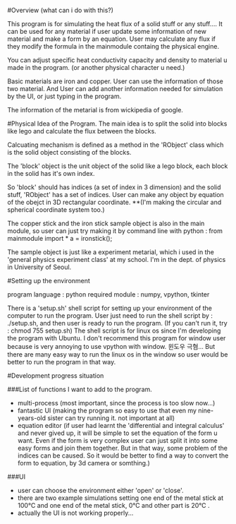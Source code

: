 #Overview (what can i do with this?)

This program is for simulating the heat flux of a solid stuff or any stuff....
It can be used for any material if user update some information of new material and make a form by an equation.
User may calculate any flux if they modify the formula in the mainmodule containg the physical engine.

You can adjust specific heat conductivity capacity and density to material u made in the program. (or another physical character u need.)

Basic materials are iron and copper. User can use the information of those two material. And User can add another information needed for simulation by the UI, or just typing in the program.

The information of the metarial is from wickipedia of google.


#Physical Idea of the Program.
The main idea is to split the solid into blocks like lego and calculate the flux between the blocks.

Calcuating mechanism is defined as a method in the 'RObject' class which is the solid object consisting of the blocks.

The 'block' object is the unit object of the solid like a lego block, each block in the solid has it's own index.

So 'block' should has indices (a set of index in 3 dimension) and the solid stuff, 'RObject' has a set of indices.
User can make any object by equation of the obejct in 3D rectangular coordinate.
  **(I'm making the circular and spherical coordinate system too.)

The copper stick and the iron stick sample object is also in the main module, so user can just try making it by command line with python :
  from mainmodule import *
  a = ironstick();

The sample object is just like a experiment metarial, which i used in the 'general physics experiment class' at my school.
I'm in the dept. of physics in University of Seoul.

#Setting up the environment

program language : python
required module : numpy, vpython, tkinter

There is a 'setup.sh' shell script for setting up your environment of the computer to run the program. User just need to run the shell script by : ./setup.sh, and then user is ready to run the program. (If you can't run it, try : chmod 755 setup.sh) The shell script is for linux os since I'm developing the program with Ubuntu. I don't recommend this program for window user because is very annoying to use vpython with window. 윈도우 극혐...
But there are many easy way to run the linux os in the window so user would be better to run the program in that way.

#Development progress situation

###List of functions I want to add to the program.
- multi-process (most important, since the process is too slow now...)
- fantastic UI (making the program so easy to use that even my nine-years-old sister can try running it. not important at all)
- equation editor (if user had learnt the 'differential and integral calculus' and never gived up, it will be simple to set the equation of the form u want. Even if the form is very complex user can just split it into some easy forms and join them together. But in that way, some problem of the indices can be caused. So it would be better to find a way to convert the form to equation, by 3d camera or somthing.)

###UI
- user can choose the environment either 'open' or 'close'.
- there are two example simulations 
      setting one end of the metal stick at 100℃ and one end of the metal stick, 0℃  and  other part is 20℃ .
- actually the UI is not working properly...
